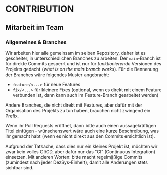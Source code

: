 # CONTRIBUTION

## Mitarbeit im Team

### Allgemeines & Branches

Wir arbeiten hier alle gemeinsam im selben Repository, daher ist es gescheiter, in unterschiedlichen Branches zu arbeiten. Der `main`-Branch ist für direkte Commits gesperrt und ist nur für *funktionierende* Versionen des Projekts gedacht (*what is on the main branch works*). Für die Bennenung der Branches wäre folgendes Muster angebracht:

- `feature/<...>` für neue Features
- `fix/<...>` für kleinere Fixes (optional, wenn es direkt mit einem Feature verbunden ist, dann kann auch im Feature-Branch gearbeitet werden)

Andere Branches, die nicht direkt mit Features, aber dafür mit der Organisation des Projekts zu tun haben, brauchen nicht zwingend ein Prefix.

Wenn ihr Pull Requests eröffnet, dann bitte auch einen aussagekräftigen Titel einfügen - wünschenswert wäre auch eine kurze Beschreibung, was ihr gemacht habt (wenn es nicht direkt aus den Commits ersichtlich ist).

Aufgrund der Tatsache, dass dies nur ein kleines Projekt ist, möchten wir zwar kein volles CI/CD, aber dafür nur das "CI" (Continuous Integration) einsetzen. Mit anderen Worten: bitte macht regelmäßige Commits (zumindest nach jeder DezSys-Einheit), damit alle Änderungen stets sichtbar sind.
